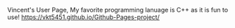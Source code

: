 Vincent's User Page,
My favorite programming lanuage is C++ as it is fun to use!
https://vkt5451.github.io/Github-Pages-project/
